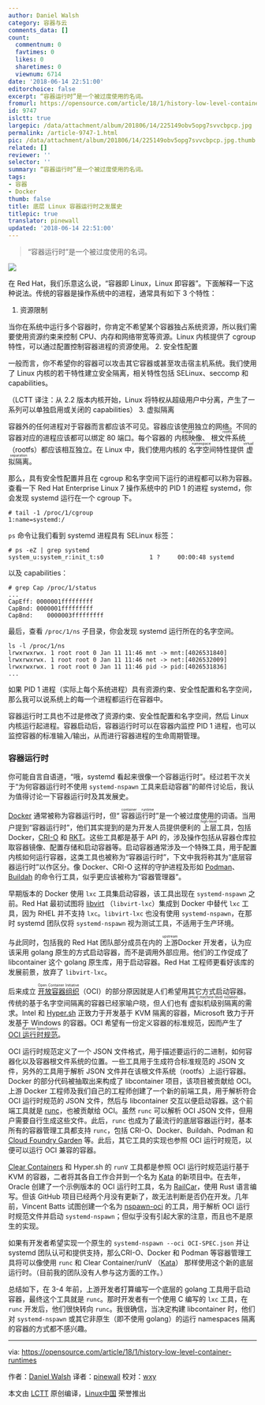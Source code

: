 ```yaml
---
author: Daniel Walsh
category: 容器与云
comments_data: []
count:
  commentnum: 0
  favtimes: 0
  likes: 0
  sharetimes: 0
  viewnum: 6714
date: '2018-06-14 22:51:00'
editorchoice: false
excerpt: “容器运行时”是一个被过度使用的名词。
fromurl: https://opensource.com/article/18/1/history-low-level-container-runtimes
id: 9747
islctt: true
largepic: /data/attachment/album/201806/14/225149obv5opg7svvcbpcp.jpg
permalink: /article-9747-1.html
pic: /data/attachment/album/201806/14/225149obv5opg7svvcbpcp.jpg.thumb.jpg
related: []
reviewer: ''
selector: ''
summary: “容器运行时”是一个被过度使用的名词。
tags:
- 容器
- Docker
thumb: false
title: 底层 Linux 容器运行时之发展史
titlepic: true
translator: pinewall
updated: '2018-06-14 22:51:00'
---
```



> 
> “容器运行时”是一个被过度使用的名词。
> 
> 
> 


![](/data/attachment/album/201806/14/225149obv5opg7svvcbpcp.jpg)


在 Red Hat，我们乐意这么说，“容器即 Linux，Linux 即容器”。下面解释一下这种说法。传统的容器是操作系统中的进程，通常具有如下 3 个特性：


1. 资源限制


当你在系统中运行多个容器时，你肯定不希望某个容器独占系统资源，所以我们需要使用资源约束来控制 CPU、内存和网络带宽等资源。Linux 内核提供了 cgroup 特性，可以通过配置控制容器进程的资源使用。
2. 安全性配置


一般而言，你不希望你的容器可以攻击其它容器或甚至攻击宿主机系统。我们使用了 Linux 内核的若干特性建立安全隔离，相关特性包括 SELinux、seccomp 和 capabilities。


（LCTT 译注：从 2.2 版本内核开始，Linux 将特权从超级用户中分离，产生了一系列可以单独启用或关闭的 capabilities）
3. 虚拟隔离


容器外的任何进程对于容器而言都应该不可见。容器应该使用独立的网络。不同的容器对应的进程应该都可以绑定 80 端口。每个容器的<ruby> 内核映像 <rt>  image </rt></ruby>、<ruby> 根文件系统 <rt>  rootfs </rt></ruby>（rootfs）都应该相互独立。在 Linux 中，我们使用内核的<ruby> 名字空间 <rt>  namespace </rt></ruby>特性提供<ruby> 虚拟隔离 <rt>  virtual separation </rt></ruby>。


那么，具有安全性配置并且在 cgroup 和名字空间下运行的进程都可以称为容器。查看一下 Red Hat Enterprise Linux 7 操作系统中的 PID 1 的进程 systemd，你会发现 systemd 运行在一个 cgroup 下。



```
# tail -1 /proc/1/cgroup
1:name=systemd:/

```

`ps` 命令让我们看到 systemd 进程具有 SELinux 标签：



```
# ps -eZ | grep systemd
system_u:system_r:init_t:s0             1 ?     00:00:48 systemd

```

以及 capabilities：



```
# grep Cap /proc/1/status
...
CapEff: 0000001fffffffff
CapBnd: 0000001fffffffff
CapBnd:    0000003fffffffff

```

最后，查看 `/proc/1/ns` 子目录，你会发现 systemd 运行所在的名字空间。



```
ls -l /proc/1/ns
lrwxrwxrwx. 1 root root 0 Jan 11 11:46 mnt -> mnt:[4026531840]
lrwxrwxrwx. 1 root root 0 Jan 11 11:46 net -> net:[4026532009]
lrwxrwxrwx. 1 root root 0 Jan 11 11:46 pid -> pid:[4026531836]
...

```

如果 PID 1 进程（实际上每个系统进程）具有资源约束、安全性配置和名字空间，那么我可以说系统上的每一个进程都运行在容器中。


容器运行时工具也不过是修改了资源约束、安全性配置和名字空间，然后 Linux 内核运行起进程。容器启动后，容器运行时可以在容器内监控 PID 1 进程，也可以监控容器的标准输入/输出，从而进行容器进程的生命周期管理。


### 容器运行时


你可能自言自语道，“哦，systemd 看起来很像一个容器运行时”。经过若干次关于“为何容器运行时不使用 `systemd-nspawn` 工具来启动容器”的邮件讨论后，我认为值得讨论一下容器运行时及其发展史。


[Docker](https://github.com/docker) 通常被称为容器运行时，但“<ruby> 容器运行时 <rt>  container runtime </rt></ruby>”是一个被过度使用的词语。当用户提到“容器运行时”，他们其实提到的是为开发人员提供便利的<ruby> 上层 <rt>  high-level </rt></ruby>工具，包括 Docker，[CRI-O](https://github.com/kubernetes-incubator/cri-o) 和 [RKT](https://github.com/rkt/rkt)。这些工具都是基于 API 的，涉及操作包括从容器仓库拉取容器镜像、配置存储和启动容器等。启动容器通常涉及一个特殊工具，用于配置内核如何运行容器，这类工具也被称为“容器运行时”，下文中我将称其为“底层容器运行时”以作区分。像 Docker、CRI-O 这样的守护进程及形如 [Podman](https://github.com/projectatomic/libpod/tree/master/cmd/podman)、[Buildah](https://github.com/projectatomic/buildah) 的命令行工具，似乎更应该被称为“容器管理器”。


早期版本的 Docker 使用 `lxc` 工具集启动容器，该工具出现在 `systemd-nspawn` 之前。Red Hat 最初试图将 [libvirt](https://libvirt.org/) （`libvirt-lxc`）集成到 Docker 中替代 `lxc` 工具，因为 RHEL 并不支持 `lxc`。`libvirt-lxc` 也没有使用 `systemd-nspawn`，在那时 systemd 团队仅将 `systemd-nspawn` 视为测试工具，不适用于生产环境。


与此同时，包括我的 Red Hat 团队部分成员在内的<ruby> 上游 <rt>  upstream </rt></ruby> Docker 开发者，认为应该采用 golang 原生的方式启动容器，而不是调用外部应用。他们的工作促成了 libcontainer 这个 golang 原生库，用于启动容器。Red Hat 工程师更看好该库的发展前景，放弃了 `libvirt-lxc`。


后来成立 <ruby> <a href="https://www.opencontainers.org/">  开放容器组织 </a> <rt>  Open Container Initiative </rt></ruby>（OCI）的部分原因就是人们希望用其它方式启动容器。传统的基于名字空间隔离的容器已经家喻户晓，但人们也有<ruby> 虚拟机级别隔离 <rt>  virtual machine-level isolation </rt></ruby>的需求。Intel 和 [Hyper.sh](https://www.hyper.sh/) 正致力于开发基于 KVM 隔离的容器，Microsoft 致力于开发基于 Windows 的容器。OCI 希望有一份定义容器的标准规范，因而产生了 [OCI <ruby> 运行时规范 <rt>  Runtime Specification </rt></ruby>](https://github.com/opencontainers/runtime-spec)。


OCI 运行时规范定义了一个 JSON 文件格式，用于描述要运行的二进制，如何容器化以及容器根文件系统的位置。一些工具用于生成符合标准规范的 JSON 文件，另外的工具用于解析 JSON 文件并在该根文件系统（rootfs）上运行容器。Docker 的部分代码被抽取出来构成了 libcontainer 项目，该项目被贡献给 OCI。上游 Docker 工程师及我们自己的工程师创建了一个新的前端工具，用于解析符合 OCI 运行时规范的 JSON 文件，然后与 libcontainer 交互以便启动容器。这个前端工具就是 [runc](https://github.com/opencontainers/runc)，也被贡献给 OCI。虽然 `runc` 可以解析 OCI JSON 文件，但用户需要自行生成这些文件。此后，`runc` 也成为了最流行的底层容器运行时，基本所有的容器管理工具都支持 `runc`，包括 CRI-O、Docker、Buildah、Podman 和 [Cloud Foundry Garden](https://github.com/cloudfoundry/garden) 等。此后，其它工具的实现也参照 OCI 运行时规范，以便可以运行 OCI 兼容的容器。


[Clear Containers](https://clearlinux.org/containers) 和 Hyper.sh 的 `runV` 工具都是参照 OCI 运行时规范运行基于 KVM 的容器，二者将其各自工作合并到一个名为 [Kata](https://clearlinux.org/containers) 的新项目中。在去年，Oracle 创建了一个示例版本的 OCI 运行时工具，名为 [RailCar](https://github.com/oracle/railcar)，使用 Rust 语言编写。但该 GitHub 项目已经两个月没有更新了，故无法判断是否仍在开发。几年前，Vincent Batts 试图创建一个名为 [nspawn-oci](https://github.com/vbatts/nspawn-oci) 的工具，用于解析 OCI 运行时规范文件并启动 `systemd-nspawn`；但似乎没有引起大家的注意，而且也不是原生的实现。


如果有开发者希望实现一个原生的 `systemd-nspawn --oci OCI-SPEC.json` 并让 systemd 团队认可和提供支持，那么CRI-O、Docker 和 Podman 等容器管理工具将可以像使用 `runc` 和 Clear Container/runV （[Kata](https://github.com/kata-containers)） 那样使用这个新的底层运行时。（目前我的团队没有人参与这方面的工作。）


总结如下，在 3-4 年前，上游开发者打算编写一个底层的 golang 工具用于启动容器，最终这个工具就是 `runc`。那时开发者有一个使用 C 编写的 `lxc` 工具，在 `runc` 开发后，他们很快转向 `runc`。我很确信，当决定构建 libcontainer 时，他们对 `systemd-nspawn` 或其它非原生（即不使用 golang）的运行 namespaces 隔离的容器的方式都不感兴趣。




---


via: <https://opensource.com/article/18/1/history-low-level-container-runtimes>


作者：[Daniel Walsh](https://opensource.com/users/rhatdan) 译者：[pinewall](https://github.com/pinewall) 校对：[wxy](https://github.com/wxy)


本文由 [LCTT](https://github.com/LCTT/TranslateProject) 原创编译，[Linux中国](https://linux.cn/) 荣誉推出
